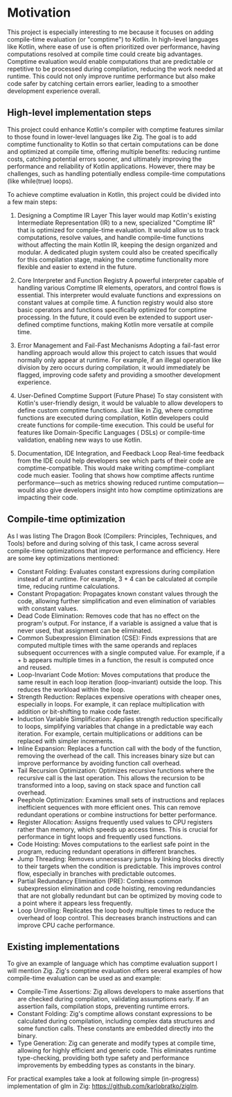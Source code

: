 # Motivation

This project is especially interesting to me because it focuses on adding compile-time evaluation (or "comptime") to
Kotlin. In high-level languages like Kotlin, where ease of use is often prioritized over performance, having
computations resolved at compile time could create big advantages. Comptime evaluation would enable computations that
are predictable or repetitive to be processed during compilation, reducing the work needed at runtime. This could not
only improve runtime performance but also make code safer by catching certain errors earlier, leading to a smoother
development experience overall.

## High-level implementation steps

This project could enhance Kotlin's compiler with comptime features similar to those found in lower-level languages like
Zig. The goal is to add comptime functionality to Kotlin so that certain computations can be done and optimized at
compile time, offering multiple benefits: reducing runtime costs, catching potential errors sooner, and ultimately
improving the performance and reliability of Kotlin applications. However, there may be challenges, such as handling
potentially endless compile-time computations (like while(true) loops).

To achieve comptime evaluation in Kotlin, this project could be divided into a few main steps:

1. Designing a Comptime IR Layer
   This layer would map Kotlin's existing Intermediate Representation (IR) to a new, specialized "Comptime IR" that is
   optimized for compile-time evaluation. It would allow us to track computations, resolve values, and handle
   compile-time functions without affecting the main Kotlin IR, keeping the design organized and modular. A dedicated
   plugin system could also be created specifically for this compilation stage, making the comptime functionality more
   flexible and easier to extend in the future.

2. Core Interpreter and Function Registry
   A powerful interpreter capable of handling various Comptime IR elements, operators, and control flows is essential.
   This interpreter would evaluate functions and expressions on constant values at compile time. A function registry
   would also store basic operators and functions specifically optimized for comptime processing. In the future, it
   could even be extended to support user-defined comptime functions, making Kotlin more versatile at compile time.

3. Error Management and Fail-Fast Mechanisms
   Adopting a fail-fast error handling approach would allow this project to catch issues that would normally only appear
   at runtime. For example, if an illegal operation like division by zero occurs during compilation, it would
   immediately be flagged, improving code safety and providing a smoother development experience.

4. User-Defined Comptime Support (Future Phase)
   To stay consistent with Kotlin's user-friendly design, it would be valuable to allow developers to define custom
   comptime functions. Just like in Zig, where comptime functions are executed during compilation, Kotlin developers
   could create functions for compile-time execution. This could be useful for features like Domain-Specific Languages (
   DSLs) or compile-time validation, enabling new ways to use Kotlin.

5. Documentation, IDE Integration, and Feedback Loop
   Real-time feedback from the IDE could help developers see which parts of their code are comptime-compatible. This
   would make writing comptime-compliant code much easier. Tooling that shows how comptime affects runtime
   performance—such as metrics showing reduced runtime computation—would also give developers insight into how comptime
   optimizations are impacting their code.

## Compile-time optimization

As I was listing The Dragon Book (Compilers: Principles, Techniques, and Tools) before and during solving of this task,
I came across several compile-time optimizations that improve performance and efficiency. Here are some key
optimizations mentioned:

- Constant Folding: Evaluates constant expressions during compilation instead of at runtime. For example, 3 + 4 can be
  calculated at compile time, reducing runtime calculations.
- Constant Propagation: Propagates known constant values through the code, allowing further simplification and even
  elimination of variables with constant values.
- Dead Code Elimination: Removes code that has no effect on the program's output. For instance, if a variable is
  assigned a value that is never used, that assignment can be eliminated.
- Common Subexpression Elimination (CSE): Finds expressions that are computed multiple times with the same operands and
  replaces subsequent occurrences with a single computed value. For example, if a + b appears multiple times in a
  function, the result is computed once and reused.
- Loop-Invariant Code Motion: Moves computations that produce the same result in each loop iteration (loop-invariant)
  outside the loop. This reduces the workload within the loop.
- Strength Reduction: Replaces expensive operations with cheaper ones, especially in loops. For example, it can replace
  multiplication with addition or bit-shifting to make code faster.
- Induction Variable Simplification: Applies strength reduction specifically to loops, simplifying variables that change
  in a predictable way each iteration. For example, certain multiplications or additions can be replaced with simpler
  increments.
- Inline Expansion: Replaces a function call with the body of the function, removing the overhead of the call. This
  increases binary size but can improve performance by avoiding function call overhead.
- Tail Recursion Optimization: Optimizes recursive functions where the recursive call is the last operation. This allows
  the recursion to be transformed into a loop, saving on stack space and function call overhead.
- Peephole Optimization: Examines small sets of instructions and replaces inefficient sequences with more efficient
  ones. This can remove redundant operations or combine instructions for better performance.
- Register Allocation: Assigns frequently used values to CPU registers rather than memory, which speeds up access times.
  This is crucial for performance in tight loops and frequently used functions.
- Code Hoisting: Moves computations to the earliest safe point in the program, reducing redundant operations in
  different branches.
- Jump Threading: Removes unnecessary jumps by linking blocks directly to their targets when the condition is
  predictable. This improves control flow, especially in branches with predictable outcomes.
- Partial Redundancy Elimination (PRE): Combines common subexpression elimination and code hoisting, removing
  redundancies that are not globally redundant but can be optimized by moving code to a point where it appears less
  frequently.
- Loop Unrolling: Replicates the loop body multiple times to reduce the overhead of loop control. This decreases branch
  instructions and can improve CPU cache performance.

## Existing implementations

To give an example of language which has comptime evaluation support I will mention Zig. Zig's comptime evaluation
offers several examples of how compile-time evaluation can be used as and example:

- Compile-Time Assertions: Zig allows developers to make assertions that are checked during compilation, validating
  assumptions early. If an assertion fails, compilation stops, preventing runtime errors.
- Constant Folding: Zig's comptime allows constant expressions to be calculated during compilation, including complex
  data structures and some function calls. These constants are embedded directly into the binary.
- Type Generation: Zig can generate and modify types at compile time, allowing for highly efficient and generic code.
  This eliminates runtime type-checking, providing both type safety and performance improvements by embedding types as
  constants in the binary.

For practical examples take a look at following simple (in-progress) implementation of glm in
Zig: https://github.com/karlobratko/ziglm.